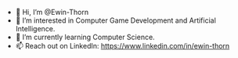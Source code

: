 - 👋 Hi, I’m @Ewin-Thorn
- 👀 I’m interested in Computer Game Development and Artificial Intelligence.
- 🌱 I’m currently learning Computer Science.
- 📫 Reach out on LinkedIn: https://www.linkedin.com/in/ewin-thorn

<!---
Ewin-Thorn/Ewin-Thorn is a ✨ special ✨ repository because its `README.md` (this file) appears on your GitHub profile.
You can click the Preview link to take a look at your changes.
--->
